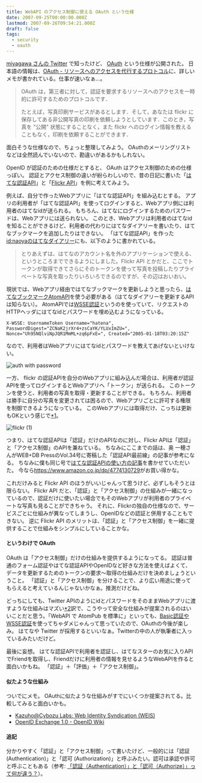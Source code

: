 ```yaml
---
title: WebAPI のアクセス制御に使える OAuth という仕様
date: 2007-09-25T00:00:00.000Z
lastmod: 2007-09-26T09:54:21.000Z
draft: false
tags:
  - security
  - oauth
---
```


[miyagawa さんの Twitter](http://twitter.com/miyagawa/statuses/287028362) で知ったけど、 [OAuth](http://oauth.net/documentation/spec) という仕様が公開された。 日本語の情報は、[OAuth - リソースへのアクセスを代行するプロトコル](http://teahut.sakura.ne.jp/b/2007-09-24-1.html)に、詳しいメモが書かれている。仕事が速いなぁ…。

> OAuth は，第三者に対して，認証を要求するリソースへのアクセスを一時的に許可するためのプロトコルです．
>
> たとえば，写真印刷サービスがあるとします．そして，あなたは flickr に保存してある非公開写真の印刷を依頼しようとしています．このとき，写真を "公開" 状態にすることなく，また flickr へのログイン情報を教えることもなく，印刷を依頼することができます．

面白そうな仕様なので、ちょっと整理してみよう。 OAuthのメーリングリストなどは全然読んでいないので、勘違いがあるかもしれない。

OpenID が認証のための仕様だとすると、 OAuth はアクセス制御のための仕様っぽい。 認証とアクセス制御の違いが紛らわしいので、昔の日記に書いた「[はてな認証API](/posts/20060424/p01)」と「[Flickr API](/posts/20051101/p01)」を例に考えてみよう。

例えば、自分で作ったWebアプリに「はてな認証API」を組み込むとする。 アプリの利用者が「はてな認証API」を使ってログインすると、Webアプリ側には利用者のはてなidが送られる。 もちろん、はてなにログインするためのパスワードは、Webアプリには送られない。 このとき、Webアプリは利用者のはてなidを知ることができるけど、利用者の代わりにはてなダイアリーを書いたり、はてなブックマークを追加したりはできない。 「はてな認証API」を作った [id:naoyaのはてなダイアリー](http://d.hatena.ne.jp/naoya/20060424/1145880330)にも、以下のように書かれている。

> とりあえずは、はてなのアカウント名を外のアプリケーションで使える、というところまでできるようにしました。Flickr API とかだと、ここでトークンが取得できてさらにそのトークンを使って写真を投稿したりプライベートな写真を取ったりいろいろできるのですが、その辺はおいおい。

現状では、Webアプリ経由ではてなブックマークを更新しようと思ったら、[はてなブックマークAtomAPI](http://d.hatena.ne.jp/keyword/%a4%cf%a4%c6%a4%ca%a5%d6%a5%c3%a5%af%a5%de%a1%bc%a5%afAtomAPI)を使う必要がある（はてなダイアリーを更新するAPIは知らない）。 AtomAPIでは[WSSE認証](http://d.hatena.ne.jp/keyword/%a4%cf%a4%c6%a4%ca%a5%d5%a5%a9%a5%c8%a5%e9%a5%a4%a5%d5AtomAPI?kid=88110#wsse)というのを使っていて、リクエストのHTTPヘッダにはてなidとパスワードを埋め込むようになっている。

```
X-WSSE: UsernameToken Username="hatena", PasswordDigest="ZCNaK2jrXr4+zsCaYK/YLUxImZU=", Nonce="Uh95NQlviNpJQR1MmML+zq6pFxE=", Created="2005-01-18T03:20:15Z"
```

なので、利用者はWebアプリにはてなidとパスワードを教えてあげないといけない。

![auth with password](@/assets/flickr/1433834377.jpg "auth with password")

一方、 flickr の認証APIを自分のWebアプリに組み込んだ場合は、利用者が認証APIを使ってログインするとWebアプリへ「トークン」が送られる。 このトークンを使うと、利用者の写真を取得・更新することができる。 もちろん、利用者は勝手に自分の写真を変更されては困るので、Webアプリごとに許可する権限を制御できるようになっている。 このWebアプリには取得だけ、こっちは更新もOKという感じで[\*1](# "厳密にはWebアプリ側が取得・更新・削除のいずれかを要求して、利用者はそれにOK/NGを返すようになってる")。

![flickr (1)](@/assets/flickr/58607423.jpg "flickr (1)")

つまり、はてな認証APIは「認証」だけのAPIなのに対し、Flickr APIは「認証」と「アクセス制御」のAPIを兼ねている。 ちなみにここまでの話は、奥 一穂さんがWEB+DB PressのVol.34号に寄稿した「認証API最前線」の記事が参考になる。 ちなみに僕も同じ号で[はてな認証APIの使い方の記事](/posts/20060818/p01)を書かせていただいた。 今なら<https://www.amazon.co.jp/dp/4774130729>がお買い得かな。

これだけみると Flickr API のほうがいいじゃんって思うけど、必ずしもそうとは限らない。 Flickr API だと、「認証」と「アクセス制御」の仕組みが一緒になっているので、認証だけに使いたい場合でもそのWebアプリが利用者のプライベートな写真も見ることができちゃう。 それに、Flickrの独自の仕様なので、サービスごとに仕組みが異なってしまうし、OpenIDなどの認証と併用することもできない。 逆に Flickr API のメリットは、「認証」と「アクセス制御」を一緒に提供することで仕組みをシンプルにしていることかな。

#### というわけで OAuth

OAuth は「アクセス制御」だけの仕組みを提供するようになってる。 認証は普通のフォーム認証やはてな認証APIやOpenIDなど好きな方法を使えばよくて、データを更新するためのトークンの要求〜取得の仕組みだけを決めましょうということ。 「認証」と「アクセス制御」を分けることで、より広い用途に使ってもらえると考えているんじゃないかなぁ。推測だけどね。

どっちにしても、Twitter APIのようにidとパスワードをそのままWebアプリに渡すような仕組みはマズい[\*2](# "movatwitterのような第三者アプリを経由する場合ね。利用者のクライアントアプリからAPIを使う場合は除く。")訳で、こうやって安全な仕組みが提案されるのはいいことだと思う。「WebAPI で AtomPub を標準に」といっても、[Basic認証やWSSE認証](http://teahut.sakura.ne.jp/b/2007-09-23-1.html)を使ってちゃダメじゃんって思っていたので、OAuthの今後が楽しみ。 はてなや Twitter が採用するといいなぁ。Twitterの中の人が執筆者に入っているみたいだけど。

最後に妄想。 はてな認証APIで利用者を認証し、はてなスターのお気に入りAPIでFriendを取得し、Friendだけに利用者の情報を見せるようなWebAPIを作ると面白いかもね。 「認証」＋「評価」＋「アクセス制御」。

#### 似たような仕組み

ついでにメモ。 OAuthに似たような仕組みがすでにいくつか提案されてる。比較してみると面白いかも。

- [Kazuho@Cybozu Labs: Web Identity Syndication (WEIS)](http://labs.cybozu.co.jp/blog/kazuho/archives/2006/02/weis.php)
- [OpenID Exchange 1.0 - OpenID Wiki](http://openid.net/wiki/index.php/OpenID_Exchange_1.0)

#### 追記

分かりやすく「認証」と「アクセス制御」って書いたけど、一般的には「認証 (Authentication)」と「認可 (Authorization)」と呼ぶみたい。認可は承認や許可と呼ぶこともある（参考: [「認証（Authentication）」と「認可（Authorize）」って何が違う？](http://www.atmarkit.co.jp/fsecurity/rensai/openid01/openid01.html)）。
